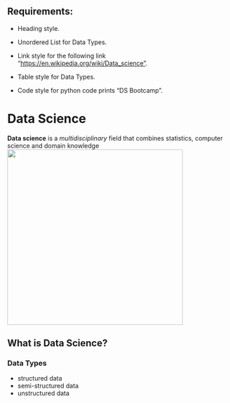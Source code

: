 
## Requirements:
- Heading style.

- Unordered List for Data Types.
- Link style for the following link “https://en.wikipedia.org/wiki/Data_science”.
- Table style for Data Types.
- Code style for python code prints “DS Bootcamp”.

# Data Science
**Data science** is a *multidisciplinary* field that combines statistics, computer science and domain knowledge
<img src="./DS.png" width="400" height="400"/>
## What is Data Science?
### Data Types
- structured data 
- semi-structured data 
- unstructured data

